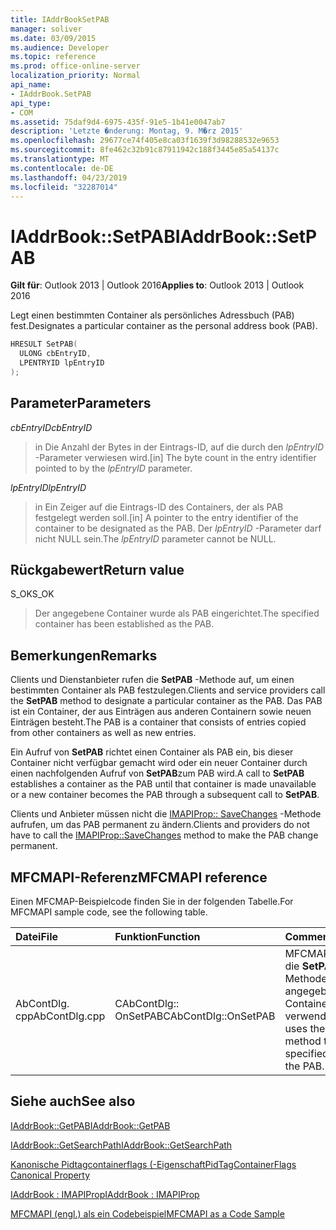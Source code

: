 ```yaml
---
title: IAddrBookSetPAB
manager: soliver
ms.date: 03/09/2015
ms.audience: Developer
ms.topic: reference
ms.prod: office-online-server
localization_priority: Normal
api_name:
- IAddrBook.SetPAB
api_type:
- COM
ms.assetid: 75daf9d4-6975-435f-91e5-1b41e0047ab7
description: 'Letzte �nderung: Montag, 9. M�rz 2015'
ms.openlocfilehash: 29677ce74f405e8ca03f1639f3d98288532e9653
ms.sourcegitcommit: 8fe462c32b91c87911942c188f3445e85a54137c
ms.translationtype: MT
ms.contentlocale: de-DE
ms.lasthandoff: 04/23/2019
ms.locfileid: "32287014"
---
```

# <a name="iaddrbooksetpab"></a><span data-ttu-id="579b5-103">IAddrBook::SetPAB</span><span class="sxs-lookup"><span data-stu-id="579b5-103">IAddrBook::SetPAB</span></span>

  
  
<span data-ttu-id="579b5-104">**Gilt für**: Outlook 2013 | Outlook 2016</span><span class="sxs-lookup"><span data-stu-id="579b5-104">**Applies to**: Outlook 2013 | Outlook 2016</span></span> 
  
<span data-ttu-id="579b5-105">Legt einen bestimmten Container als persönliches Adressbuch (PAB) fest.</span><span class="sxs-lookup"><span data-stu-id="579b5-105">Designates a particular container as the personal address book (PAB).</span></span>
  
```cpp
HRESULT SetPAB(
  ULONG cbEntryID,
  LPENTRYID lpEntryID
);
```

## <a name="parameters"></a><span data-ttu-id="579b5-106">Parameter</span><span class="sxs-lookup"><span data-stu-id="579b5-106">Parameters</span></span>

 <span data-ttu-id="579b5-107">_cbEntryID_</span><span class="sxs-lookup"><span data-stu-id="579b5-107">_cbEntryID_</span></span>
  
> <span data-ttu-id="579b5-108">in Die Anzahl der Bytes in der Eintrags-ID, auf die durch den _lpEntryID_ -Parameter verwiesen wird.</span><span class="sxs-lookup"><span data-stu-id="579b5-108">[in] The byte count in the entry identifier pointed to by the  _lpEntryID_ parameter.</span></span> 
    
 <span data-ttu-id="579b5-109">_lpEntryID_</span><span class="sxs-lookup"><span data-stu-id="579b5-109">_lpEntryID_</span></span>
  
> <span data-ttu-id="579b5-110">in Ein Zeiger auf die Eintrags-ID des Containers, der als PAB festgelegt werden soll.</span><span class="sxs-lookup"><span data-stu-id="579b5-110">[in] A pointer to the entry identifier of the container to be designated as the PAB.</span></span> <span data-ttu-id="579b5-111">Der _lpEntryID_ -Parameter darf nicht NULL sein.</span><span class="sxs-lookup"><span data-stu-id="579b5-111">The  _lpEntryID_ parameter cannot be NULL.</span></span> 
    
## <a name="return-value"></a><span data-ttu-id="579b5-112">Rückgabewert</span><span class="sxs-lookup"><span data-stu-id="579b5-112">Return value</span></span>

<span data-ttu-id="579b5-113">S_OK</span><span class="sxs-lookup"><span data-stu-id="579b5-113">S_OK</span></span> 
  
> <span data-ttu-id="579b5-114">Der angegebene Container wurde als PAB eingerichtet.</span><span class="sxs-lookup"><span data-stu-id="579b5-114">The specified container has been established as the PAB.</span></span>
    
## <a name="remarks"></a><span data-ttu-id="579b5-115">Bemerkungen</span><span class="sxs-lookup"><span data-stu-id="579b5-115">Remarks</span></span>

<span data-ttu-id="579b5-116">Clients und Dienstanbieter rufen die **SetPAB** -Methode auf, um einen bestimmten Container als PAB festzulegen.</span><span class="sxs-lookup"><span data-stu-id="579b5-116">Clients and service providers call the **SetPAB** method to designate a particular container as the PAB.</span></span> <span data-ttu-id="579b5-117">Das PAB ist ein Container, der aus Einträgen aus anderen Containern sowie neuen Einträgen besteht.</span><span class="sxs-lookup"><span data-stu-id="579b5-117">The PAB is a container that consists of entries copied from other containers as well as new entries.</span></span> 
  
<span data-ttu-id="579b5-118">Ein Aufruf von **SetPAB** richtet einen Container als PAB ein, bis dieser Container nicht verfügbar gemacht wird oder ein neuer Container durch einen nachfolgenden Aufruf von **SetPAB**zum PAB wird.</span><span class="sxs-lookup"><span data-stu-id="579b5-118">A call to **SetPAB** establishes a container as the PAB until that container is made unavailable or a new container becomes the PAB through a subsequent call to **SetPAB**.</span></span> 
  
<span data-ttu-id="579b5-119">Clients und Anbieter müssen nicht die [IMAPIProp:: SaveChanges](imapiprop-savechanges.md) -Methode aufrufen, um das PAB permanent zu ändern.</span><span class="sxs-lookup"><span data-stu-id="579b5-119">Clients and providers do not have to call the [IMAPIProp::SaveChanges](imapiprop-savechanges.md) method to make the PAB change permanent.</span></span> 
  
## <a name="mfcmapi-reference"></a><span data-ttu-id="579b5-120">MFCMAPI-Referenz</span><span class="sxs-lookup"><span data-stu-id="579b5-120">MFCMAPI reference</span></span>

<span data-ttu-id="579b5-121">Einen MFCMAP-Beispielcode finden Sie in der folgenden Tabelle.</span><span class="sxs-lookup"><span data-stu-id="579b5-121">For MFCMAPI sample code, see the following table.</span></span>
  
|<span data-ttu-id="579b5-122">**Datei**</span><span class="sxs-lookup"><span data-stu-id="579b5-122">**File**</span></span>|<span data-ttu-id="579b5-123">**Funktion**</span><span class="sxs-lookup"><span data-stu-id="579b5-123">**Function**</span></span>|<span data-ttu-id="579b5-124">**Comment**</span><span class="sxs-lookup"><span data-stu-id="579b5-124">**Comment**</span></span>|
|:-----|:-----|:-----|
|<span data-ttu-id="579b5-125">AbContDlg. cpp</span><span class="sxs-lookup"><span data-stu-id="579b5-125">AbContDlg.cpp</span></span>  <br/> |<span data-ttu-id="579b5-126">CAbContDlg:: OnSetPAB</span><span class="sxs-lookup"><span data-stu-id="579b5-126">CAbContDlg::OnSetPAB</span></span>  <br/> |<span data-ttu-id="579b5-127">MFCMAPI verwendet die **SetPAB** -Methode, um den angegebenen Container als PAB zu verwenden.</span><span class="sxs-lookup"><span data-stu-id="579b5-127">MFCMAPI uses the **SetPAB** method to make the specified container the PAB.</span></span>  <br/> |
   
## <a name="see-also"></a><span data-ttu-id="579b5-128">Siehe auch</span><span class="sxs-lookup"><span data-stu-id="579b5-128">See also</span></span>



[<span data-ttu-id="579b5-129">IAddrBook::GetPAB</span><span class="sxs-lookup"><span data-stu-id="579b5-129">IAddrBook::GetPAB</span></span>](iaddrbook-getpab.md)
  
[<span data-ttu-id="579b5-130">IAddrBook::GetSearchPath</span><span class="sxs-lookup"><span data-stu-id="579b5-130">IAddrBook::GetSearchPath</span></span>](iaddrbook-getsearchpath.md)
  
[<span data-ttu-id="579b5-131">Kanonische Pidtagcontainerflags (-Eigenschaft</span><span class="sxs-lookup"><span data-stu-id="579b5-131">PidTagContainerFlags Canonical Property</span></span>](pidtagcontainerflags-canonical-property.md)
  
[<span data-ttu-id="579b5-132">IAddrBook : IMAPIProp</span><span class="sxs-lookup"><span data-stu-id="579b5-132">IAddrBook : IMAPIProp</span></span>](iaddrbookimapiprop.md)


[<span data-ttu-id="579b5-133">MFCMAPI (engl.) als ein Codebeispiel</span><span class="sxs-lookup"><span data-stu-id="579b5-133">MFCMAPI as a Code Sample</span></span>](mfcmapi-as-a-code-sample.md)


